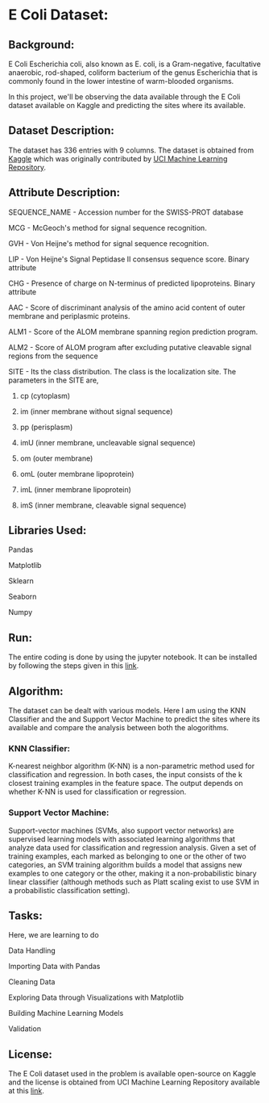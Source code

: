 # E Coli Dataset:

## Background:

E Coli Escherichia coli, also known as E. coli, is a Gram-negative, facultative anaerobic, rod-shaped, coliform bacterium of the genus Escherichia that is commonly found in the lower intestine of warm-blooded organisms.

In this project, we'll be observing the data available through the E Coli dataset available on Kaggle and predicting the sites where its available. 
 
## Dataset Description:

The dataset has 336 entries with 9 columns. The dataset is obtained from [Kaggle](https://www.kaggle.com/kannanaikkal/ecoli-uci-dataset) which was originally contributed by [UCI Machine Learning Repository](https://archive.ics.uci.edu/ml/datasets/Ecoli).

## Attribute Description:

SEQUENCE_NAME - Accession number for the SWISS-PROT database

MCG -  McGeoch's method for signal sequence recognition.

GVH  - Von Heijne's method for signal sequence recognition.

LIP  - Von Heijne's Signal Peptidase II consensus sequence score. Binary attribute

CHG  - Presence of charge on N-terminus of predicted lipoproteins. Binary attribute

AAC  - Score of discriminant analysis of the amino acid content of outer membrane and periplasmic proteins.

ALM1 - Score of the ALOM membrane spanning region prediction program.

ALM2 - Score of ALOM program after excluding putative cleavable signal regions from the sequence

SITE - Its the class distribution. The class is the localization site. The parameters in the SITE are, 

  1. cp  (cytoplasm)                                   
  
  2. im  (inner membrane without signal sequence)                     
  
  3. pp  (perisplasm)                                    
  
  4. imU (inner membrane, uncleavable signal sequence)  
  
  5. om  (outer membrane)                               
  
  6. omL (outer membrane lipoprotein)                     
  
  7. imL (inner membrane lipoprotein)                     
  
  8. imS (inner membrane, cleavable signal sequence)      

## Libraries Used:

Pandas

Matplotlib

Sklearn

Seaborn

Numpy

## Run:

The entire coding is done by using the jupyter notebook. It can be installed by following the steps given in this [link](https://jupyter.org/install). 

## Algorithm:

The dataset can be dealt with various models. Here I am using the KNN Classifier and the and Support Vector Machine to predict the sites where its available and compare the analysis between both the alogorithms.  

### KNN Classifier:

K-nearest neighbor algorithm (K-NN) is a non-parametric method used for classification and regression. In both cases, the input consists of the k closest training examples in the feature space. The output depends on whether K-NN is used for classification or regression. 

### Support Vector Machine: 

Support-vector machines (SVMs, also support vector networks) are supervised learning models with associated learning algorithms that analyze data used for classification and regression analysis. Given a set of training examples, each marked as belonging to one or the other of two categories, an SVM training algorithm builds a model that assigns new examples to one category or the other, making it a non-probabilistic binary linear classifier (although methods such as Platt scaling exist to use SVM in a probabilistic classification setting).


## Tasks:

Here, we are learning to do

Data Handling

Importing Data with Pandas

Cleaning Data

Exploring Data through Visualizations with Matplotlib

Building Machine Learning Models

Validation

## License:

The E Coli dataset used in the problem is available open-source on Kaggle and the license is obtained from UCI Machine Learning Repository available at this [link](https://archive.ics.uci.edu/ml/citation_policy.html).
